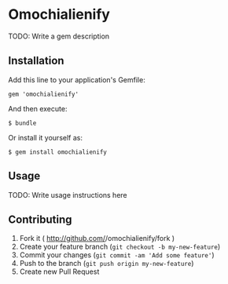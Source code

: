 # Omochialienify

TODO: Write a gem description

## Installation

Add this line to your application's Gemfile:

    gem 'omochialienify'

And then execute:

    $ bundle

Or install it yourself as:

    $ gem install omochialienify

## Usage

TODO: Write usage instructions here

## Contributing

1. Fork it ( http://github.com/<my-github-username>/omochialienify/fork )
2. Create your feature branch (`git checkout -b my-new-feature`)
3. Commit your changes (`git commit -am 'Add some feature'`)
4. Push to the branch (`git push origin my-new-feature`)
5. Create new Pull Request
